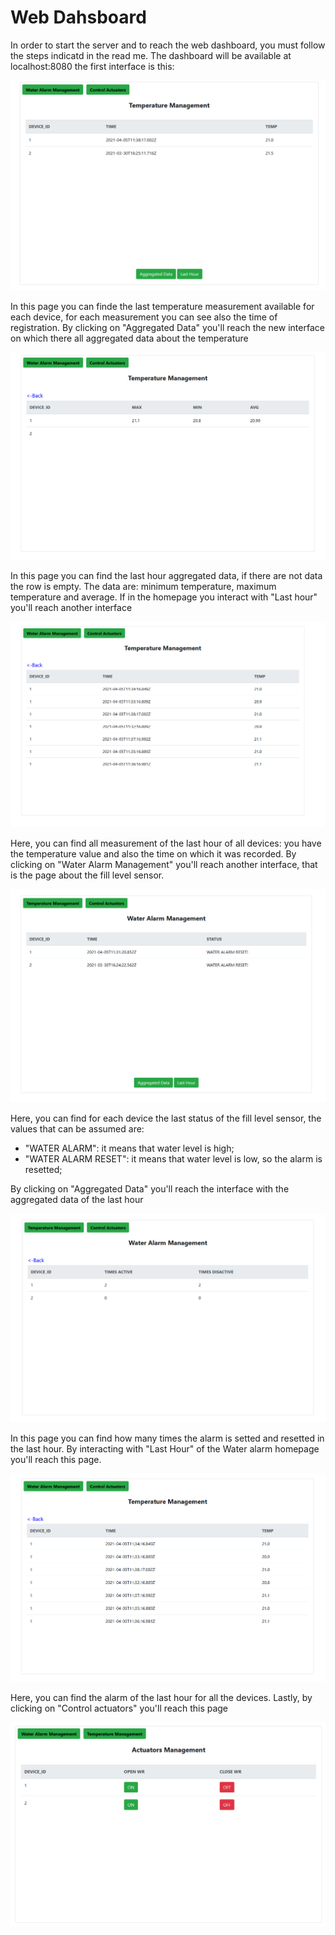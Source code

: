# Web Dahsboard

In order to start the server and to reach the web dashboard, you must follow the steps indicatd in the read me. The dashboard will be available at localhost:8080 the first interface is this: 

![Home](https://github.com/daniele3b/SafeWater/blob/main/images/home.png)

In this page you can finde the last temperature measurement available for each device, for each measurement you can see also the time of registration. By clicking on "Aggregated Data" you'll reach the new interface on which there all aggregated data about the temperature

![Agg_temp](https://github.com/daniele3b/SafeWater/blob/main/images/agg_temp.png)

In this page you can find the last hour aggregated data, if there are not data the row is empty. The data are: minimum temperature, maximum temperature and average.
If in the homepage you interact with "Last hour" you'll reach another interface

![Last_hour](https://github.com/daniele3b/SafeWater/blob/main/images/last_temp.png)

Here, you can find all measurement of the last hour of all devices: you have the temperature value and also the time on which it was recorded.
By clicking on "Water Alarm Management" you'll reach another interface, that is the page about the fill level sensor.

![Water-alarm](https://github.com/daniele3b/SafeWater/blob/main/images/alarm.png)

Here, you can find for each device the last status of the fill level sensor, the values that can be assumed are:

- "WATER ALARM": it means that water level is high;
- "WATER ALARM RESET": it means that water level is low, so the alarm is resetted;

By clicking on "Aggregated Data" you'll reach the interface with the aggregated data of the last hour

![alarm_aggrefated](https://github.com/daniele3b/SafeWater/blob/main/images/agg_al.png)

In this page you can find how many times the alarm is setted and resetted in the last hour.
By interacting with "Last Hour" of the Water alarm homepage you'll reach this page.

![alarm_hour](https://github.com/daniele3b/SafeWater/blob/main/images/hour_al.png)

Here, you can find the alarm of the last hour for all the devices.
Lastly, by clicking on "Control actuators" you'll reach this page

![!control actuators](https://github.com/daniele3b/SafeWater/blob/main/images/control%20act.png)

